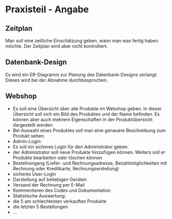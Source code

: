 # Praxisteil - Angabe


## Zeitplan
Man soll eine zeitliche Einschätzung geben, wann man was fertig haben möchte. Der Zeitplan wird aber nicht kontrolliert.

## Datenbank-Design
Es wird ein ER-Diagramm zur Planung des Datenbank-Designs verlangt. Dieses wird bei der Abnahme durchbesprochen.

## Webshop
-	Es soll eine Übersicht über alle Produkte im Webshop geben. In dieser Übersicht soll sich ein Bild des Produktes und der Name befinden. 
Es können aber auch mehrere Eigenschaften in der Produktübersicht dargestellt werden
-	Bei Auswahl eines Produktes soll man eine genauere Beschreibung zum Produkt sehen.
-	Admin-Login:
  -	Es soll ein sicheres Login für den Administrator geben.
  -	der Administrator soll neue Produkte hinzufügen können. Weiters soll er Produkte bearbeiten oder löschen können
-	Bestellvorgang (Liefer- und Rechnungsadresse, Bezahlmöglichkeiten mit Rechnung oder Kreditkarte, Rechnungserstellung)
-	sicheres User-Login
-	Darstellung auf beliebigen Geräten
-	Versand der Rechnung per E-Mail
-	Kommentieren des Codes und Dokumentation
-	Statistische Auswertung: 
  - die 5 am schlechtesten verkauften Produkte
  - die letzten 5 Bestellungen
  - ...

